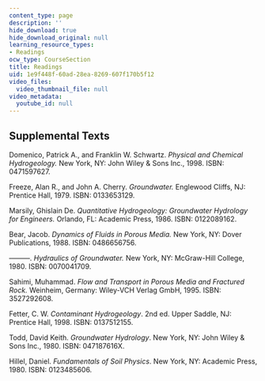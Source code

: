 ```yaml
---
content_type: page
description: ''
hide_download: true
hide_download_original: null
learning_resource_types:
- Readings
ocw_type: CourseSection
title: Readings
uid: 1e9f448f-60ad-28ea-8269-607f170b5f12
video_files:
  video_thumbnail_file: null
video_metadata:
  youtube_id: null
---
```


Supplemental Texts
------------------

Domenico, Patrick A., and Franklin W. Schwartz. _Physical and Chemical Hydrogeology._ New York, NY: John Wiley & Sons Inc., 1998. ISBN: 0471597627.

Freeze, Alan R., and John A. Cherry. _Groundwater._ Englewood Cliffs, NJ: Prentice Hall, 1979. ISBN: 0133653129.

Marsily, Ghislain De. _Quantitative Hydrogeology: Groundwater Hydrology for Engineers._ Orlando, FL: Academic Press, 1986. ISBN: 0122089162.

Bear, Jacob. _Dynamics of Fluids in Porous Media._ New York, NY: Dover Publications, 1988. ISBN: 0486656756.

———. _Hydraulics of Groundwater._ New York, NY: McGraw-Hill College, 1980. ISBN: 0070041709.

Sahimi, Muhammad. _Flow and Transport in Porous Media and Fractured Rock._ Weinheim, Germany: Wiley-VCH Verlag GmbH, 1995. ISBN: 3527292608.

Fetter, C. W. _Contaminant Hydrogeology_. 2nd ed. Upper Saddle, NJ: Prentice Hall, 1998. ISBN: 0137512155.

Todd, David Keith. _Groundwater Hydrology_. New York, NY: John Wiley & Sons Inc., 1980. ISBN: 047187616X.

Hillel, Daniel. _Fundamentals of Soil Physics_. New York, NY: Academic Press, 1980. ISBN: 0123485606.
